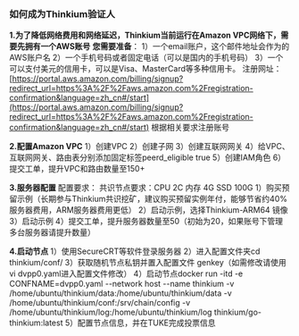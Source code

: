 ### 如何成为Thinkium验证人

**1.为了降低网络费用和网络延迟，Thinkium当前运行在Amazon VPC网络下，需要先拥有一个AWS账号**
**您需要准备**：
1）一个email账户，这个邮件地址会作为的AWS账户名
2）一个手机号码或者固定电话（可以是国内的手机号码）
3）一个可以支付美元的信用卡，可以是Visa、MasterCard等多种信用卡。
注册网址：
[https://portal.aws.amazon.com/billing/signup?redirect_url=https%3A%2F%2Faws.amazon.com%2Fregistration-confirmation&language=zh_cn#/start](https://portal.aws.amazon.com/billing/signup?redirect_url=https%3A%2F%2Faws.amazon.com%2Fregistration-confirmation&language=zh_cn#/start)
根据相关要求注册账号

**2.配置Amazon VPC**
1）创建VPC
2）创建子网
3）创建互联网网关
4）给VPC、互联网网关、路由表分别添加固定标签peerd_eligible     true
5）创建IAM角色
6）提交工单，提升VPC和路由数量至150+

**3.服务器配置**
配置要求：
共识节点要求：CPU 2C 内存 4G SSD 100G
1）购买预留示例（长期参与Thinkium共识挖矿，建议购买预留实例年付，能够节省约40%服务器费用，ARM服务器费用更低）
2）启动示例，选择Thinkium-ARM64 镜像
3）启动示例
4）提交工单，提升服务器数量至50（初始为20，如果账号下管理多台服务器请提升数量）

**4.启动节点**
1）使用SecureCRT等软件登录服务器
2）进入配置文件夹cd thinkium/conf/ 
3）获取随机节点私钥并置入配置文件 genkey（如需修改请使用vi dvpp0.yaml进入配置文件修改）
4）启动节点docker run -itd -e CONFNAME=dvpp0.yaml --network host --name thinkium  -v /home/ubuntu/thinkium/data:/home/ubuntu/thinkium/data  -v /home/ubuntu/thinkium/conf:/srv/chain/config -v /home/ubuntu/thinkium/log:/home/ubuntu/thinkium/log thinkium/go-thinkium:latest
5）配置节点信息，并在TUKE完成投票信息